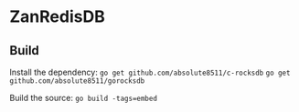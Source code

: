 # ZanRedisDB

## Build
Install the dependency:
`go get github.com/absolute8511/c-rocksdb`
`go get github.com/absolute8511/gorocksdb`

Build the source:
`go build -tags=embed`
